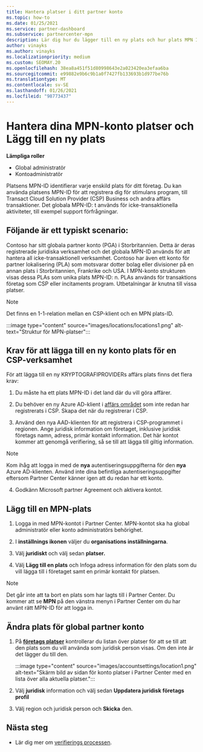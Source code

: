 ```yaml
---
title: Hantera platser i ditt partner konto
ms.topic: how-to
ms.date: 01/25/2021
ms.service: partner-dashboard
ms.subservice: partnercenter-mpn
description: Lär dig hur du lägger till en ny plats och hur plats MPN ID används i stimulans program, CSP-verksamhet, prenumerationer och andra transaktioner.
author: vinayks
ms.author: vinayks
ms.localizationpriority: medium
ms.custom: SEOMAY.20
ms.openlocfilehash: 38ea8a451f51d80998643e2a023420ea3efaa6ba
ms.sourcegitcommit: e99882e9b6c9b1a0f7427fb133693b1d977be76b
ms.translationtype: MT
ms.contentlocale: sv-SE
ms.lasthandoff: 01/26/2021
ms.locfileid: "98773437"
---
```

# <a name="manage-your-mpn-account-locations-and-add-a-new-location"></a>Hantera dina MPN-konto platser och Lägg till en ny plats


**Lämpliga roller**

- Global administratör
- Kontoadministratör

Platsens MPN-ID identifierar varje enskild plats för ditt företag. Du kan använda platsens MPN-ID för att registrera dig för stimulans program, till Transact Cloud Solution Provider (CSP) Business och andra affärs transaktioner. Det globala MPN-ID: t används för icke-transaktionella aktiviteter, till exempel support förfrågningar.

## <a name="the-following-is-a-typical-scenario"></a>Följande är ett typiskt scenario:

Contoso har sitt globala partner konto (PGA) i Storbritannien. Detta är deras registrerade juridiska verksamhet och det globala MPN-ID används för att hantera all icke-transaktionell verksamhet. Contoso har även ett konto för partner lokalisering (PLA) som motsvarar dotter bolag eller divisioner på en annan plats i Storbritannien, Frankrike och USA. I MPN-konto strukturen visas dessa PLAs som unika plats MPN-ID: n. PLAs används för transaktions företag som CSP eller incitaments program. Utbetalningar är knutna till vissa platser. 

>[!NOTE]
>Det finns en 1-1-relation mellan en CSP-klient och en MPN plats-ID.

:::image type="content" source="images/locations/locations1.png" alt-text="Struktur för MPN-platser":::

## <a name="prerequisites-in-order-to-add-a-new-account-location-for-a-csp-business"></a>Krav för att lägga till en ny konto plats för en CSP-verksamhet

För att lägga till en ny KRYPTOGRAFIPROVIDERs affärs plats finns det flera krav:

1. Du måste ha ett plats MPN-ID i det land där du vill göra affärer.

1. Du behöver en ny Azure AD-klient i [affärs området](regional-authorization-overview.md) som inte redan har registrerats i CSP. Skapa det när du registrerar i CSP.
 
3. Använd den nya AAD-klienten för att registrera i CSP-programmet i regionen.
Ange juridisk information om företaget, inklusive juridisk företags namn, adress, primär kontakt information. Det här kontot kommer att genomgå verifiering, så se till att lägga till giltig information.

>[!NOTE] 
 >Kom ihåg att logga in med de **nya** autentiseringsuppgifterna för den **nya** Azure AD-klienten. Använd inte dina befintliga autentiseringsuppgifter eftersom Partner Center känner igen att du redan har ett konto.

4. Godkänn Microsoft partner Agreement och aktivera kontot.

## <a name="add-an-mpn-location"></a>Lägg till en MPN-plats

1. Logga in med MPN-kontot i Partner Center. MPN-kontot ska ha global administratör eller konto administratörs behörighet. 

1. I **inställnings ikonen** väljer du **organisations inställningarna**.

2. Välj **juridiskt** och välj sedan **platser.**

3. Välj **Lägg till en plats** och Infoga adress information för den plats som du vill lägga till i företaget samt en primär kontakt för platsen.

> [!NOTE]
> Det går inte att ta bort en plats som har lagts till i Partner Center. Du kommer att se **MPN** på den vänstra menyn i Partner Center om du har använt rätt MPN-ID för att logga in.

## <a name="change-global-partner-account-location"></a>Ändra plats för global partner konto

1. På **[företags platser](https://partner.microsoft.com/dashboard/account/v3/organization/legalinfo#mpn)** kontrollerar du listan över platser för att se till att den plats som du vill använda som juridisk person visas. Om den inte är det lägger du till den.

   :::image type="content" source="images/accountsettings/location1.png" alt-text="Skärm bild av sidan för konto platser i Partner Center med en lista över alla aktuella platser.":::

2. Välj **juridisk** information och välj sedan **Uppdatera juridisk företags profil**
  
3. Välj region och juridisk person och **Skicka** den.

  
## <a name="next-steps"></a>Nästa steg

- Lär dig mer om [verifierings processen](verification-responses.md).
